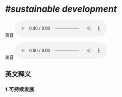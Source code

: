 # ***\#sustainable development*** 
英音
<audio src="./media/sustainable development1_AAC.aac" controls="controls"></audio>

美音
<audio src="./media/sustainable development2_AAC.aac" controls="controls"></audio>



  

英文释义
---
### 1.**可持续发展**  


